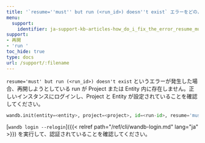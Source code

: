 ```yaml
---
title: '`resume=''must'' but run (<run_id>) doesn''t exist` エラーをどのように修正しますか？'
menu:
  support:
    identifier: ja-support-kb-articles-how_do_i_fix_the_error_resume_must_but_run_run_id_doesnt_exist
support:
- 再開
- 'run '
toc_hide: true
type: docs
url: /support/:filename
---
```


`resume='must' but run (<run_id>) doesn't exist` というエラーが発生した場合、再開しようとしている run が Project または Entity 内に存在しません。正しいインスタンスにログインし、Project と Entity が設定されていることを確認してください。

```python
wandb.init(entity=<entity>, project=<project>, id=<run-id>, resume='must')
```

[`wandb login --relogin`]({{< relref path="/ref/cli/wandb-login.md" lang="ja" >}}) を実行して、認証されていることを確認してください。
